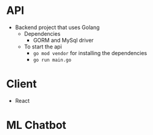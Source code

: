 # API
- Backend project that uses Golang
  - Dependencies
    - GORM and MySql driver
  - To start the api
    - ``go mod vendor`` for installing the dependencies
    - ``go run main.go`` 

# Client
- React

# ML Chatbot